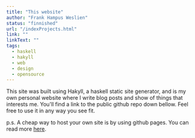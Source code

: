 ```yaml
---
title: "This website"
author: "Frank Hampus Weslien"
status: "finnished"
url: "/indexProjects.html"
link: ""
linkText: ""
tags: 
  - haskell
  - hakyll
  - web
  - design
  - opensource
---
```


This site was built using Hakyll, a haskell static site generator, and is my own personal website where I write blog posts and show of things that interests me.
You'll find a link to the public github repo down bellow.
Feel free to use it in any way you see fit.

p.s. A cheap way to host your own site is by using github pages. You can read more [here]().
<!--more-->
